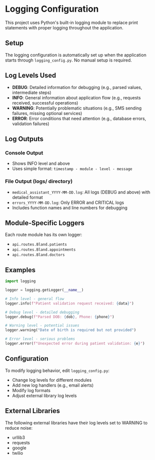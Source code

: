 # Logging Configuration

This project uses Python's built-in logging module to replace print statements with proper logging throughout the application.

## Setup

The logging configuration is automatically set up when the application starts through `logging_config.py`. No manual setup is required.

## Log Levels Used

- **DEBUG**: Detailed information for debugging (e.g., parsed values, intermediate steps)
- **INFO**: General information about application flow (e.g., requests received, successful operations)
- **WARNING**: Potentially problematic situations (e.g., SMS sending failures, missing optional services)
- **ERROR**: Error conditions that need attention (e.g., database errors, validation failures)

## Log Outputs

### Console Output
- Shows INFO level and above
- Uses simple format: `timestamp - module - level - message`

### File Output (logs/ directory)
- `medical_assistant_YYYY-MM-DD.log`: All logs (DEBUG and above) with detailed format
- `errors_YYYY-MM-DD.log`: Only ERROR and CRITICAL logs
- Includes function names and line numbers for debugging

## Module-Specific Loggers

Each route module has its own logger:
- `api.routes.Bland.patients`
- `api.routes.Bland.appointments` 
- `api.routes.Bland.doctors`

## Examples

```python
import logging

logger = logging.getLogger(__name__)

# Info level - general flow
logger.info(f"Patient validation request received: {data}")

# Debug level - detailed debugging
logger.debug(f"Parsed DOB: {dob}, Phone: {phone}")

# Warning level - potential issues
logger.warning("Date of birth is required but not provided")

# Error level - serious problems
logger.error(f"Unexpected error during patient validation: {e}")
```

## Configuration

To modify logging behavior, edit `logging_config.py`:
- Change log levels for different modules
- Add new log handlers (e.g., email alerts)
- Modify log formats
- Adjust external library log levels

## External Libraries

The following external libraries have their log levels set to WARNING to reduce noise:
- urllib3
- requests  
- google
- twilio 